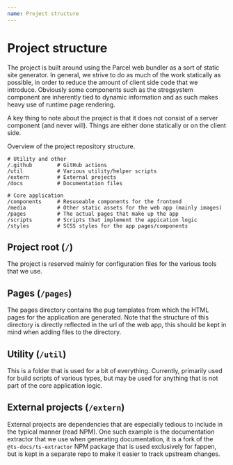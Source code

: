 ```yaml
---
name: Project structure
---
```


# Project structure

The project is built around using the Parcel web bundler as a sort of static site generator. In general, we strive
to do as much of the work statically as possible, in order to reduce the amount of client side code that we introduce.
Obviously some components such as the stregsystem component are inherently tied to dynamic information and as such
makes heavy use of runtime page rendering.

A key thing to note about the project is that it does not consist of a server component (and never will). Things are
either done statically or on the client side.

Overview of the project repository structure.

```
# Utility and other
/.github        # GitHub actions
/util           # Various utility/helper scripts
/extern         # External projects
/docs           # Documentation files

# Core application
/components     # Resuseable components for the frontend
/media          # Other static assets for the web app (mainly images)
/pages          # The actual pages that make up the app
/scripts        # Scripts that implement the appication logic
/styles         # SCSS styles for the app pages/components
```

## Project root (`/`)

The project is reserved mainly for configuration files for the various tools that we use.


## Pages (`/pages`)

The pages directory contains the pug templates from which the HTML pages for the application are generated.
Note that the structure of this directory is directly reflected in the url of the web app, this should
be kept in mind when adding files to the directory.

## Utility (`/util`)

This is a folder that is used for a bit of everything. Currently, primarily used for build scripts of various types,
but may be used for anything that is not part of the core application logic.

## External projects (`/extern`)

External projects are dependencies that are especially tedious to include in the typical manner (read NPM).
One such example is the documentation extractor that we use when generating documentation, it is a fork
of the `@ts-docs/ts-extractor` NPM package that is used exclusively for fappen, but is kept in a separate repo
to make it easier to track upstream changes.
